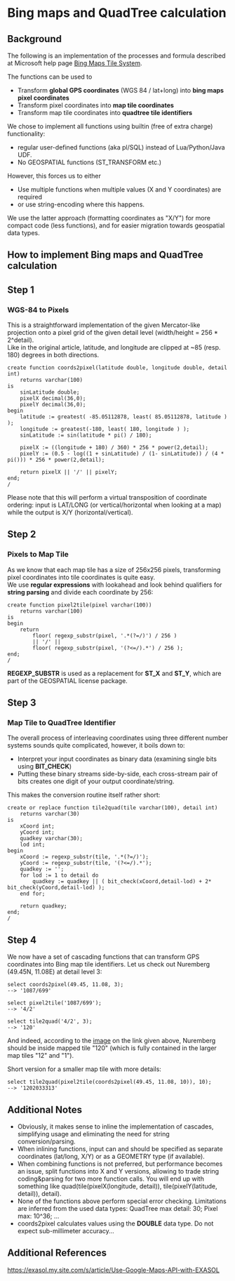 # Bing maps and QuadTree calculation 
## Background

The following is an implementation of the processes and formula described at Microsoft help page [Bing Maps Tile System](https://msdn.microsoft.com/en-us/library/bb259689.aspx).

The functions can be used to

* Transform **global GPS coordinates** (WGS 84 / lat+long) into **bing maps pixel coordinates**
* Transform pixel coordinates into **map tile coordinates**
* Transform map tile coordinates into **quadtree tile identifiers**

We chose to implement all functions using builtin (free of extra charge) functionality:

* regular user-defined functions (aka pl/SQL) instead of Lua/Python/Java UDF.
* No GEOSPATIAL functions (ST_TRANSFORM etc.)

However, this forces us to either

* Use multiple functions when multiple values (X and Y coordinates) are required
* or use string-encoding where this happens.

We use the latter approach (formatting coordinates as "X/Y") for more compact code (less functions), and for easier migration towards geospatial data types.

## How to implement Bing maps and QuadTree calculation

## Step 1

### WGS-84 to Pixels

This is a straightforward implementation of the given Mercator-like projection onto a pixel grid of the given detail level (width/height = 256 * 2^detail).  
Like in the original article, latitude, and longitude are clipped at ~85 (resp. 180) degrees in both directions.


```"code
create function coords2pixel(latitude double, longitude double, detail int)
	returns varchar(100)
is
	sinLatitude double;
	pixelX decimal(36,0);
	pixelY decimal(36,0);
begin
	latitude := greatest( -85.05112878, least( 85.05112878, latitude ) );
	longitude := greatest(-180, least( 180, longitude ) );
	sinLatitude := sin(latitude * pi() / 180);

	pixelX := ((longitude + 180) / 360) * 256 * power(2,detail);
	pixelY := (0.5 - log((1 + sinLatitude) / (1- sinLatitude)) / (4 * pi())) * 256 * power(2,detail);

	return pixelX || '/' || pixelY;
end;
/
```
Please note that this will perform a virtual transposition of coordinate ordering: input is LAT/LONG (or vertical/horizontal when looking at a map) while the output is X/Y (horizontal/vertical).

## Step 2

### Pixels to Map Tile

As we know that each map tile has a size of 256x256 pixels, transforming pixel coordinates into tile coordinates is quite easy.  
We use **regular expressions** with lookahead and look behind qualifiers for **string parsing** and divide each coordinate by 256:


```"code
create function pixel2tile(pixel varchar(100))
	returns varchar(100)
is
begin
	return 
		floor( regexp_substr(pixel, '.*(?=/)') / 256 )
		|| '/' ||
		floor( regexp_substr(pixel, '(?<=/).*') / 256 );
end;
/
```
**REGEXP_SUBSTR** is used as a replacement for **ST_X** and **ST_Y**, which are part of the GEOSPATIAL license package.

## Step 3

### Map Tile to QuadTree Identifier

The overall process of interleaving coordinates using three different number systems sounds quite complicated, however, it boils down to:

* Interpret your input coordinates as binary data (examining single bits using **BIT_CHECK**)
* Putting these binary streams side-by-side, each cross-stream pair of bits creates one digit of your output coordinate/string.

This makes the conversion routine itself rather short:


```"code
create or replace function tile2quad(tile varchar(100), detail int)
	returns varchar(30)
is
	xCoord int;
	yCoord int;
	quadkey varchar(30);
	lod int;
begin
	xCoord := regexp_substr(tile, '.*(?=/)');
	yCoord := regexp_substr(tile, '(?<=/).*');
	quadkey := '';
	for lod := 1 to detail do
		quadkey := quadkey || ( bit_check(xCoord,detail-lod) + 2* bit_check(yCoord,detail-lod) );
	end for;

	return quadkey;
end;
/
```
## Step 4

We now have a set of cascading functions that can transform GPS coordinates into Bing map tile identifiers. Let us check out Nuremberg (49.45N, 11.08E) at detail level 3:


```"code
select coords2pixel(49.45, 11.08, 3);
--> '1087/699'

select pixel2tile('1087/699');
--> '4/2'

select tile2quad('4/2', 3);
--> '120'
```
And indeed, according to the [image](https://msdn.microsoft.com/dynimg/IC96238.jpg) on the link given above, Nuremberg should be inside mapped tile "120" (which is fully contained in the larger map tiles "12" and "1").

Short version for a smaller map tile with more details:


```"code
select tile2quad(pixel2tile(coords2pixel(49.45, 11.08, 10)), 10); 
--> '1202033313' 
```
## Additional Notes

* Obviously, it makes sense to inline the implementation of cascades, simplifying usage and eliminating the need for string conversion/parsing.
* When inlining functions, input can and should be specified as separate coordinates (lat/long, X/Y) or as a GEOMETRY type (if available).
* When combining functions is not preferred, but performance becomes an issue, split functions into X and Y versions, allowing to trade string coding&parsing for two more function calls. You will end up with something like quad(tile(pixelX(longitude, detail)), tile(pixelY(latitude, detail)), detail).
* None of the functions above perform special error checking. Limitations are inferred from the used data types: QuadTree max detail: 30; Pixel max: 10^36; ...
* coords2pixel calculates values using the **DOUBLE** data type. Do not expect sub-millimeter accuracy...

## Additional References

<https://exasol.my.site.com/s/article/Use-Google-Maps-API-with-EXASOL>

